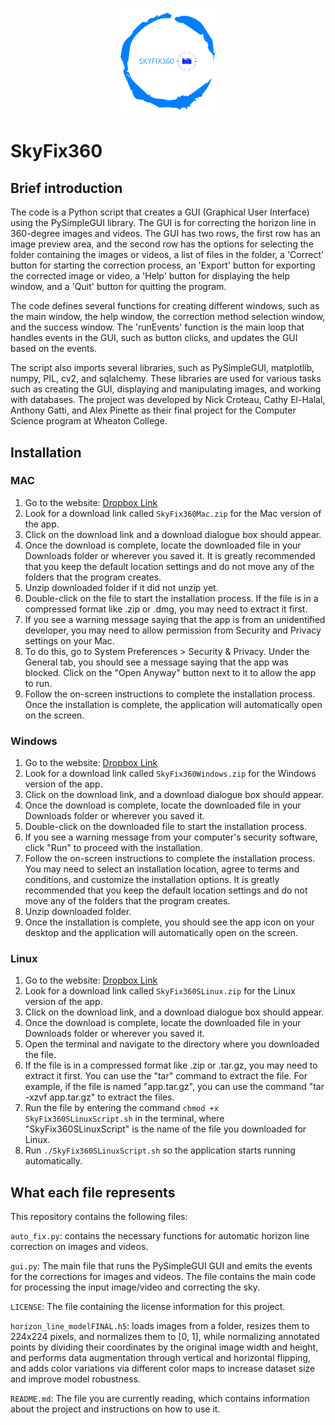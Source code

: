 <p align="center">
  <img style="width:30%;" src="https://github.com/alexpinette/SkyFix360/blob/main/logo.png" alt="SkyFix360 Logo">
</p>

# SkyFix360

## Brief introduction

The code is a Python script that creates a GUI (Graphical User Interface) using the PySimpleGUI library. The GUI is for correcting the horizon line in 360-degree images and videos. The GUI has two rows, the first row has an image preview area, and the second row has the options for selecting the folder containing the images or videos, a list of files in the folder, a 'Correct' button for starting the correction process, an 'Export' button for exporting the corrected image or video, a 'Help' button for displaying the help window, and a 'Quit' button for quitting the program.

The code defines several functions for creating different windows, such as the main window, the help window, the correction method selection window, and the success window. The 'runEvents' function is the main loop that handles events in the GUI, such as button clicks, and updates the GUI based on the events.

The script also imports several libraries, such as PySimpleGUI, matplotlib, numpy, PIL, cv2, and sqlalchemy. These libraries are used for various tasks such as creating the GUI, displaying and manipulating images, and working with databases. The project was developed by Nick Croteau, Cathy El-Halal, Anthony Gatti, and Alex Pinette as their final project for the Computer Science program at Wheaton College.


## Installation

### MAC

1. Go to the website: <a href="https://www.dropbox.com/sh/g7qz13tizm3xzk8/AACKXtNQkG8LShkBm-kQo8Xda?dl=0" target="_blank">Dropbox Link</a>
2. Look for a download link called `SkyFix360Mac.zip` for the Mac version of the app.
3. Click on the download link and a download dialogue box should appear.
4. Once the download is complete, locate the downloaded file in your Downloads folder or wherever you saved it. It is greatly recommended that you keep the default location settings and do not move any of the folders that the program creates.
5. Unzip downloaded folder if it did not unzip yet.
6. Double-click on the file to start the installation process. If the file is in a compressed format like .zip or .dmg, you may need to extract it first.
7. If you see a warning message saying that the app is from an unidentified developer, you may need to allow permission from Security and Privacy settings on your Mac.
8. To do this, go to System Preferences > Security & Privacy. Under the General tab, you should see a message saying that the app was blocked. Click on the "Open Anyway" button next to it to allow the app to run.
9. Follow the on-screen instructions to complete the installation process. Once the installation is complete, the application will automatically open on the screen.


### Windows

1. Go to the website: <a href="https://www.dropbox.com/sh/g7qz13tizm3xzk8/AACKXtNQkG8LShkBm-kQo8Xda?dl=0" target="_blank">Dropbox Link</a>
2. Look for a download link called `SkyFix360Windows.zip` for the Windows version of the app.
3. Click on the download link, and a download dialogue box should appear.
4. Once the download is complete, locate the downloaded file in your Downloads folder or wherever you saved it.
4. Double-click on the downloaded file to start the installation process.
5. If you see a warning message from your computer's security software, click "Run" to proceed with the installation.
6. Follow the on-screen instructions to complete the installation process. You may need to select an installation location, agree to terms and conditions, and customize the installation options. It is greatly recommended that you keep the default location settings and do not move any of the folders that the program creates.
7. Unzip downloaded folder.
8. Once the installation is complete, you should see the app icon on your desktop and the application will automatically open on the screen.


### Linux

1. Go to the website: <a href="https://www.dropbox.com/sh/g7qz13tizm3xzk8/AACKXtNQkG8LShkBm-kQo8Xda?dl=0" target="_blank">Dropbox Link</a>
2. Look for a download link called `SkyFix360SLinux.zip` for the Linux version of the app.
3. Click on the download link, and a download dialogue box should appear.
4. Once the download is complete, locate the downloaded file in your Downloads folder or wherever you saved it.
5. Open the terminal and navigate to the directory where you downloaded the file.
6. If the file is in a compressed format like .zip or .tar.gz, you may need to extract it first. You can use the "tar" command to extract the file. For example, if the file is named "app.tar.gz", you can use the command "tar -xzvf app.tar.gz" to extract the files.
7. Run the file by entering the command `chmod +x SkyFix360SLinuxScript.sh` in the terminal, where "SkyFix360SLinuxScript" is the name of the file you downloaded for Linux.
8. Run `./SkyFix360SLinuxScript.sh` so the application starts running automatically.


## What each file represents

This repository contains the following files:

`auto_fix.py`: contains the necessary functions for automatic horizon line correction on images and videos. <br/>

`gui.py`: The main file that runs the PySimpleGUI GUI and emits the events for the corrections for images and videos. The file contains the main code for processing the input image/video and correcting the sky. <br />

`LICENSE`: The file containing the license information for this project.<br />

`horizon_line_modelFINAL.h5`:  loads images from a folder, resizes them to 224x224 pixels, and normalizes them to [0, 1], while normalizing annotated points by dividing their coordinates by the original image width and height, and performs data augmentation through vertical and horizontal flipping, and adds color variations via different color maps to increase dataset size and improve model robustness. <br />

`README.md`: The file you are currently reading, which contains information about the project and instructions on how to use it. <br />
